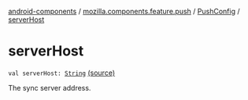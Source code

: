 [android-components](../../index.md) / [mozilla.components.feature.push](../index.md) / [PushConfig](index.md) / [serverHost](./server-host.md)

# serverHost

`val serverHost: `[`String`](https://kotlinlang.org/api/latest/jvm/stdlib/kotlin/-string/index.html) [(source)](https://github.com/mozilla-mobile/android-components/blob/master/components/feature/push/src/main/java/mozilla/components/feature/push/AutoPushFeature.kt#L369)

The sync server address.

